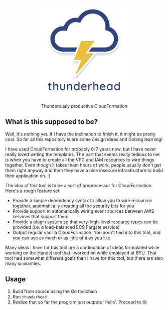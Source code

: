 <p align="center"><img width="300" src="./thunderhead.png" alt="thunderhead logo"></p>

<p align="center">Thunderously productive CloudFormation</p>

## What is this supposed to be?
Well, it's nothing yet. If I have the inclination to finish it, it might be pretty cool. So far all this repository is are some design ideas and Golang learning!

I have used CloudFormation for probably 6-7 years now, but I have never really loved writing the templates. The part that seems really tedious to me is when you have to create all the VPC and IAM resources to wire things together. Even though it takes them hours of work, people usually don't get them right anyway and then they have a nice insecure infrastructure to build their application on. :)

The idea of this tool is to be a sort of preprocessor for CloudFormation. Here's a rough feature set:

* Provide a simple dependency syntax to allow you to wire resources together, automatically creating all the security bits for you
* Provide support in automatically wiring event sources between AWS services that support them
* Provide a plugin system so that very-high-level resource types can be provided (i.e. a load-balanced ECS Fargate service)
* Output regular vanilla CloudFormation. You aren't tied into this tool, and you can use as much or as little of it as you like.

Many ideas I have for this tool are a continuation of ideas formulated while working on the [Handel](https://handel.readthedocs.io/en/latest/) tool that I worked on while employed at BYU. That tool had somewhat different goals than I have for this tool, but there are also many similarities.

## Usage
1. Build from source using the Go toolchain
2. Run `thunderhead`
3. Realize that so far the program just outputs 'Hello'. Proceed to :cry:
